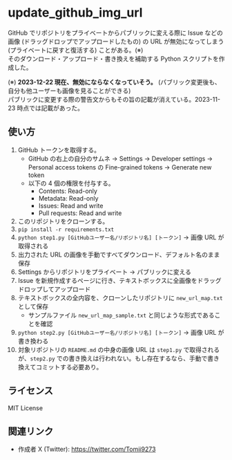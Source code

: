 # update_github_img_url

GitHub でリポジトリをプライベートからパブリックに変える際に Issue などの画像 (ドラッグドロップでアップロードしたもの) の URL が無効になってしまう (プライベートに戻すと復活する) ことがある。(※)  
そのダウンロード・アップロード・書き換えを補助する Python スクリプトを作成した。

(※) **2023-12-22 現在、無効にならなくなっていそう。** (パブリック変更後も、自分も他ユーザーも画像を見ることができる)  
パブリックに変更する際の警告文からもその旨の記載が消えている。2023-11-23 時点では記載があった。

## 使い方

1. GitHub トークンを取得する。
   - GitHub の右上の自分のサムネ → Settings → Developer settings → Personal access tokens の Fine-grained tokens → Generate new token
   - 以下の 4 個の権限を付与する。
     - Contents: Read-only
     - Metadata: Read-only
     - Issues: Read and write
     - Pull requests: Read and write
1. このリポジトリをクローンする。
1. `pip install -r requirements.txt`
1. `python step1.py [GitHubユーザー名/リポジトリ名] [トークン]` → 画像 URL が取得される
1. 出力された URL の画像を手動ですべてダウンロード、デフォルト名のまま保存
1. Settings からリポジトリをプライベート → パブリックに変える
1. Issue を新規作成するページに行き、テキストボックスに全画像をドラッグドロップしてアップロード
1. テキストボックスの全内容を、クローンしたリポジトリに `new_url_map.txt` として保存
   - サンプルファイル `new_url_map_sample.txt` と同じような形式であることを確認
1. `python step2.py [GitHubユーザー名/リポジトリ名] [トークン]` → 画像 URL が書き換わる
1. 対象リポジトリの `README.md` の中身の画像 URL は `step1.py` で取得されるが、`step2.py` での書き換えは行われない。もし存在するなら、手動で書き換えてコミットする必要あり。

## ライセンス

MIT License

## 関連リンク

- 作成者 X (Twitter): https://twitter.com/Tomii9273
